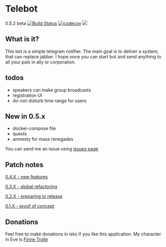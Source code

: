 # Telebot

0.5.2 beta 
[![Build Status](https://travis-ci.org/finnetrolle/telebot.svg?branch=master)](https://travis-ci.org/finnetrolle/telebot)
[![codecov](https://codecov.io/gh/finnetrolle/telebot/branch/master/graph/badge.svg)](https://codecov.io/gh/finnetrolle/telebot)
[![](https://images.microbadger.com/badges/image/finnetrolle/telebot.svg)](https://microbadger.com/images/finnetrolle/telebot "Get your own image badge on microbadger.com") 

## What is it?
This bot is a simple telegram notifier. The main goal is to deliver a system, that can replace jabber.
I hope once you can start bot and send anything to all your pals in ally or corporation.

## todos
* speakers can make group broadcasts
* registration UI
* do-not-disturb time range for users

## New in 0.5.x
* docker-compose file
* quests
* amnesty for mass renegades

You can send me an issue using [issues page](https://github.com/finnetrolle/telebot/issues)

## Patch notes

[0.4.X - new features](https://github.com/finnetrolle/telebot/blob/master/docs/patchnotes/0.4.X.MD)

[0.3.X - global refactoring](https://github.com/finnetrolle/telebot/blob/master/docs/patchnotes/0.3.X.MD)

[0.2.X - preparing to release](https://github.com/finnetrolle/telebot/blob/master/docs/patchnotes/0.2.X.MD)

[0.1.X - proof of concept](https://github.com/finnetrolle/telebot/blob/master/docs/patchnotes/0.1.X.MD)

## Donations
Feel free to make donations in isks if you like this application. My character in Eve is 
[Finne Trolle](http://evewho.com/pilot/Finne+Trolle)
